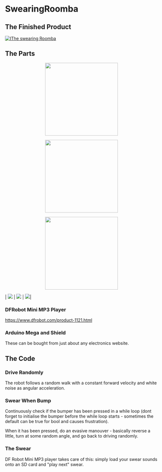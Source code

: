 # SwearingRoomba


## The Finished Product
[![IThe swearing Roomba](https://img.youtube.com/vi/M5FXmOTXk3Q/0.jpg)](https://www.youtube.com/watch?v=M5FXmOTXk3Q)

## The Parts

<p align="center">
<img src="https://github.com/JamesUnicomb/SwearingRoomba/blob/master/shield_assembled.JPG" width="240" />
</p>

<p align="center">
<img src="https://github.com/JamesUnicomb/SwearingRoomba/blob/master/shield_mega.JPG" width="240" />
</p>

<p align="center">
<img src="https://github.com/JamesUnicomb/SwearingRoomba/blob/master/prototype.JPG" width="240" />
</p>

| ![](https://github.com/JamesUnicomb/SwearingRoomba/blob/master/shield_assembled.JPG) | ![](https://github.com/JamesUnicomb/SwearingRoomba/blob/master/shield_mega.JPG) | ![](https://github.com/JamesUnicomb/SwearingRoomba/blob/master/prototype.JPG)|

### DFRobot Mini MP3 Player
https://www.dfrobot.com/product-1121.html

### Arduino Mega and Shield
These can be bought from just about any electronics website.

## The Code
### Drive Randomly
The robot follows a random walk with a constant forward velocity and white noise as angular acceleration.

### Swear When Bump
Continuously check if the bumper has been pressed in a while loop (dont forget to initialise the bumper before the while loop starts - sometimes the default can be true for bool and causes frustration).

When it has been pressed, do an evasive manouver - basically reverse a little, turn at some random angle, and go back to driving randomly.

### The Swear
DF Robot Mini MP3 player takes care of this: simply load your swear sounds onto an SD card and "play next" swear.
